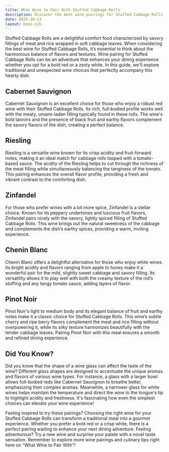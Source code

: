 ```yaml
---  
title: What Wine to Pair With Stuffed Cabbage Rolls  
description: Discover the best wine pairings for Stuffed Cabbage Rolls, from bold reds to crisp whites.  
date: 2025-10-13  
layout: base.njk  
---
```


Stuffed Cabbage Rolls are a delightful comfort food characterized by savory fillings of meat and rice wrapped in soft cabbage leaves. When considering the best wine for Stuffed Cabbage Rolls, it’s essential to think about the harmonious balance of flavors and textures. Wine pairing for Stuffed Cabbage Rolls can be an adventure that enhances your dining experience whether you opt for a bold red or a zesty white. In this guide, we'll explore traditional and unexpected wine choices that perfectly accompany this hearty dish.

## Cabernet Sauvignon

Cabernet Sauvignon is an excellent choice for those who enjoy a robust red wine with their Stuffed Cabbage Rolls. Its rich, full-bodied profile works well with the meaty, umami-laden filling typically found in these rolls. The wine's bold tannins and the presence of black fruit and earthy flavors complement the savory flavors of the dish, creating a perfect balance.

## Riesling

Riesling is a versatile wine known for its crisp acidity and fruit-forward notes, making it an ideal match for cabbage rolls topped with a tomato-based sauce. The acidity of the Riesling helps to cut through the richness of the meat filling while simultaneously balancing the tanginess of the tomato. This pairing enhances the overall flavor profile, providing a fresh and vibrant contrast to the comforting dish.

## Zinfandel

For those who prefer wines with a bit more spice, Zinfandel is a stellar choice. Known for its peppery undertones and luscious fruit flavors, Zinfandel pairs nicely with the savory, lightly spiced filling of Stuffed Cabbage Rolls. This wine brings out the natural sweetness of the cabbage and complements the dish’s earthy spices, providing a warm, inviting experience.

## Chenin Blanc

Chenin Blanc offers a delightful alternative for those who enjoy white wines. Its bright acidity and flavors ranging from apple to honey make it a wonderful pair for the mild, slightly sweet cabbage and savory filling. Its versatility allows it to play well with both the creamy texture of the roll’s stuffing and any tangy tomato sauce, adding layers of flavor.

## Pinot Noir

Pinot Noir's light to medium body and its elegant balance of fruit and earthy notes make it a classic choice for Stuffed Cabbage Rolls. This wine’s subtle cherry and ripe berry flavors complement the meat and rice filling without overpowering it, while its silky texture harmonizes beautifully with the tender cabbage leaves. Pairing Pinot Noir with this meal ensures a smooth and refined dining experience.

## Did You Know?

Did you know that the shape of a wine glass can affect the taste of the wine? Different glass shapes are designed to accentuate the unique aromas and flavors of various wine types. For instance, a glass with a larger bowl allows full-bodied reds like Cabernet Sauvignon to breathe better, emphasizing their complex aromas. Meanwhile, a narrower glass for white wines helps maintain the temperature and direct the wine to the tongue's tip to highlight acidity and freshness. It's fascinating how even the simplest choices can elevate your wine experience!

Feeling inspired to try these pairings? Choosing the right wine for your Stuffed Cabbage Rolls can transform a traditional meal into a gourmet experience. Whether you prefer a bold red or a crisp white, there is a perfect pairing waiting to enhance your next dining adventure. Feeling adventurous? Try a new wine and surprise your palate with a novel taste sensation. Remember to explore more wine pairings and culinary tips right here on "What Wine to Pair With"!